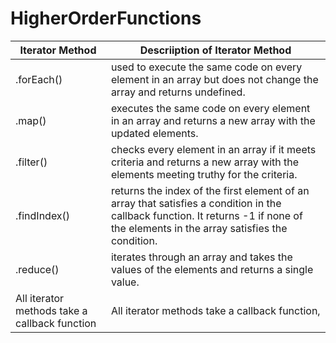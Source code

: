 # HigherOrderFunctions<br>

| Iterator Method | Descriiption of Iterator Method|
|---|---|
| .forEach() | used to execute the same code on every element in an array but does not change the array and returns undefined. |
| .map() | executes the same code on every element in an array and returns a new array with the updated elements. |
| .filter() | checks every element in an array if it meets criteria and returns a new array with the elements meeting truthy for the criteria. |
| .findIndex() | returns the index of the first element of an array that satisfies a condition in the callback function. It returns -1 if none of the elements in the array satisfies the condition. |
| .reduce() | iterates through an array and takes the values of the elements and returns a single value. |
| All iterator methods take a callback function | All iterator methods take a callback function,  |
<br>
 



